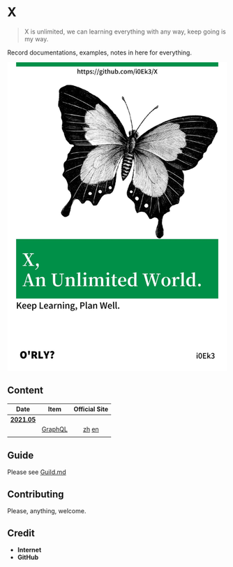 # X

> X is unlimited, we can learning everything with any way, keep going is my way.

Record documentations, examples, notes in here for everything.

![cover](https://github.com/i0Ek3/X/blob/master/media/cover.jpg)

## Content

| Date  | Item | Official Site |
| :---: | :--: | :--: |
| **[2021.05](#./2021/05)** |  |  |
|  | [GraphQL](#./2021/05/GraphQL) | [zh](https://graphql.cn) [en](https://www.graphql.com) |
|  |  |  |



## Guide

Please see [Guild.md](https://github.com/i0Ek3/X/blob/master/Guide.md)

## Contributing

Please, anything, welcome.

## Credit

- **Internet**
- **GitHub**

